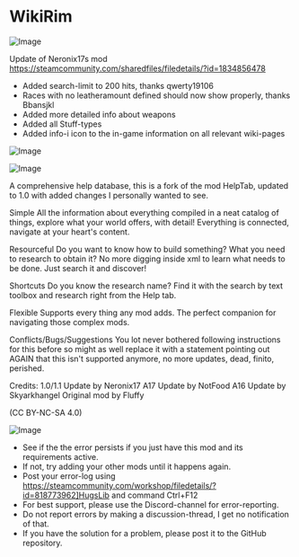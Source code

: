 # WikiRim

![Image](https://i.imgur.com/buuPQel.png)

Update of Neronix17s mod
https://steamcommunity.com/sharedfiles/filedetails/?id=1834856478

- Added search-limit to 200 hits, thanks qwerty19106
- Races with no leatheramount defined should now show properly, thanks Bbansjkl
- Added more detailed info about weapons
- Added all Stuff-types
- Added info-i icon to the in-game information on all relevant wiki-pages

![Image](https://i.imgur.com/pufA0kM.png)

	
![Image](https://i.imgur.com/Z4GOv8H.png)


A comprehensive help database, this is a fork of the mod HelpTab, updated to 1.0 with added changes I personally wanted to see.

Simple
All the information about everything compiled in a neat catalog of things, explore what your world offers, with detail! Everything is connected, navigate at your heart's content.

Resourceful
Do you want to know how to build something? What you need to research to obtain it? No more digging inside xml to learn what needs to be done. Just search it and discover!

Shortcuts
Do you know the research name? Find it with the search by text toolbox and research right from the Help tab.

Flexible
Supports every thing any mod adds. The perfect companion for navigating those complex mods.

Conflicts/Bugs/Suggestions
You lot never bothered following instructions for this before so might as well replace it with a statement pointing out AGAIN that this isn't supported anymore, no more updates, dead, finito, perished.

Credits:
1.0/1.1 Update by Neronix17
A17 Update by NotFood
A16 Update by Skyarkhangel
Original mod by Fluffy

(CC BY-NC-SA 4.0)


![Image](https://i.imgur.com/PwoNOj4.png)



-  See if the the error persists if you just have this mod and its requirements active.
-  If not, try adding your other mods until it happens again.
-  Post your error-log using https://steamcommunity.com/workshop/filedetails/?id=818773962]HugsLib and command Ctrl+F12
-  For best support, please use the Discord-channel for error-reporting.
-  Do not report errors by making a discussion-thread, I get no notification of that.
-  If you have the solution for a problem, please post it to the GitHub repository.



